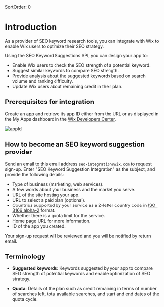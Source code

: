 SortOrder: 0
# Introduction

As a provider of SEO keyword research tools, you can integrate with Wix to enable Wix users to optimize their SEO strategy. 

Using the SEO Keyword Suggestions SPI, you can design your app to:
- Enable Wix users to check the SEO strength of a potential keyword.
- Suggest similar keywords to compare SEO strength.
- Provide analysis about the suggested keywords based on search volume and ranking difficulty.
- Update Wix users about remaining credit in their plan.

## Prerequisites for integration

Create an [app](https://dev.wix.com/dc3/my-apps/) and retrieve its app ID either from the URL or as displayed in the My Apps dashboard in the [Wix Developers Center](https://dev.wix.com/).  

![appId](https://s3.amazonaws.com/wixplorer-readme-images/seo-keyword-suggestions%2FappId-small.jpg "App ID")  

## How to become an SEO keyword suggestion provider

Send an email to this email address `seo-integration@wix.com` to request sign-up. Enter "SEO Keyword Suggestion Integration" as the subject, and provide the following details:  
- Type of business (marketing, web services).  
- A few words about your business and the market you serve.  
- URL of the site hosting your app.  
- URL to select a paid plan (optional).  
- Countries supported by your service as a 2-letter country code in [ISO-3166 alpha-2](https://en.wikipedia.org/wiki/ISO_3166-1_alpha-2#Officially_assigned_code_elements) format.  
- Whether there is a quota limit for the service.
- Home page URL for more information.
- ID of the app you created.

Your sign-up request will be reviewed and you will be notified by return email.

## Terminology

 - **Suggested keywords**: Keywords suggested by your app to compare SEO strength of potential keywords and enable optimization of SEO strategy.

- **Quota**: Details of the plan such as credit remaining in terms of number of searches left, total available searches, and start and end dates of the quota cycle.
 

 
<!-- # Complete the following steps to adapt Wix system's integration to make your SEO tools available to Wix users.

# This SPI allowing implement a service provider for keywords suggestion, 
# Allowing Wix users to find the strongest keyword options using search volume, ranking difficulty and more. Compare keyword performance and find options that can help you get more traffic.
# Service also check for user quota, in case the provider has any limits related to query quota.

# The integration is done via an app in the Wix App Market (created in the [Wix Developer Center](https://dev.wix.com/))

# Complete the following steps to adapt Wix system's integration to make your delivery methods available to merchants and their customers. -->

<!-- ## Prerequisites -->
<!-- Create an [app](https://dev.wix.com/apps/) with a Dashboard component. This component represents the SEO dashboard page to add to the Wix user's site. -->

<!-- ## Signing up to the Integration




# Send an email to this email address: seo-keywords-suggestions-integration@wix.com to request sign-up. Enter "SEO Keywords Suggestions Integration" as the subject, and provide the following details:

1. App ID - from dev.wix.com
2. Configuration data:

|Value|Description|
|---|---|
|Base URL|The URL of the SPI implementation|
|Landing page URL|Provider service landing page to redirect user for more information|
|Upgrade URL (optional)|URL to redirect the user in case they want to purchase a plan, will be used in case `Quota.paid_plan` will be `false`|
|Quota enabled|Signifies if there is a quota limit in the service|
|Supported country codes|List of supported countries to be used once getting the keywords suggestions|

Your sign-up request will be reviewed, and you will be notified by return email. -->


